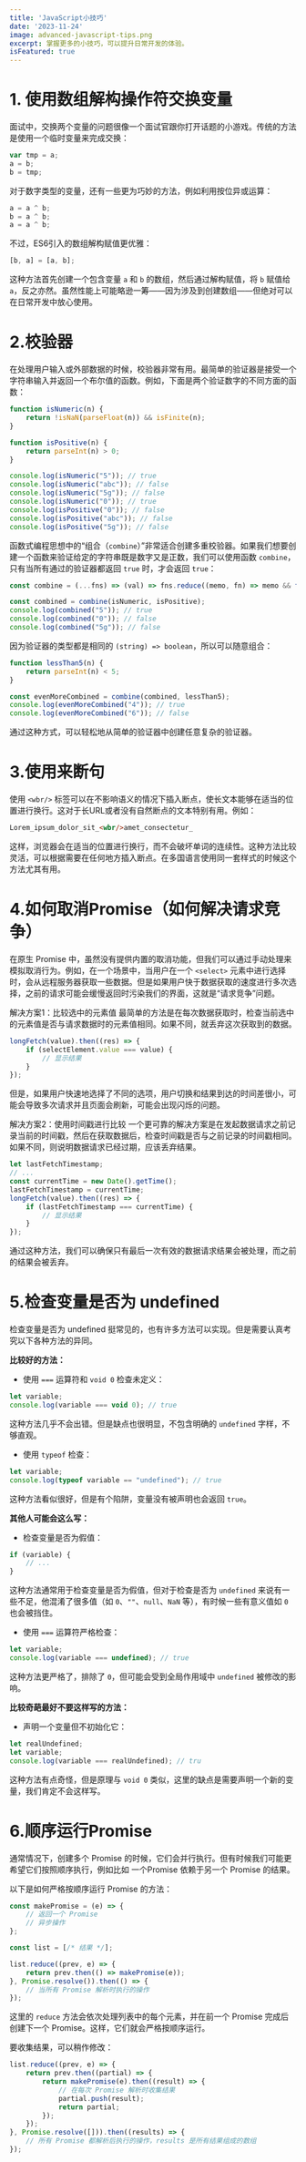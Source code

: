 ```yaml
---
title: 'JavaScript小技巧'
date: '2023-11-24'
image: advanced-javascript-tips.png
excerpt: 掌握更多的小技巧，可以提升日常开发的体验。
isFeatured: true
---
```


# 1. 使用数组解构操作符交换变量

面试中，交换两个变量的问题很像一个面试官跟你打开话题的小游戏。传统的方法是使用一个临时变量来完成交换：

```jsx
var tmp = a;
a = b;
b = tmp;

```

对于数字类型的变量，还有一些更为巧妙的方法，例如利用按位异或运算：

```jsx
a = a ^ b;
b = a ^ b;
a = a ^ b;
```

不过，ES6引入的数组解构赋值更优雅：

```jsx
[b, a] = [a, b];
```

这种方法首先创建一个包含变量 `a` 和 `b` 的数组，然后通过解构赋值，将 `b` 赋值给 `a`，反之亦然。虽然性能上可能略逊一筹——因为涉及到创建数组——但绝对可以在日常开发中放心使用。

# 2.校验器

在处理用户输入或外部数据的时候，校验器非常有用。最简单的验证器是接受一个字符串输入并返回一个布尔值的函数。例如，下面是两个验证数字的不同方面的函数：

```jsx
function isNumeric(n) {
    return !isNaN(parseFloat(n)) && isFinite(n);
}

function isPositive(n) {
    return parseInt(n) > 0;
}

console.log(isNumeric("5")); // true
console.log(isNumeric("abc")); // false
console.log(isNumeric("5g")); // false
console.log(isNumeric("0")); // true
console.log(isPositive("0")); // false
console.log(isPositive("abc")); // false
console.log(isPositive("5g")); // false

```

函数式编程思想中的“组合（`combine`）”非常适合创建多重校验器。如果我们想要创建一个函数来验证给定的字符串既是数字又是正数，我们可以使用函数 `combine`，只有当所有通过的验证器都返回 `true` 时，才会返回 `true`：

```jsx
const combine = (...fns) => (val) => fns.reduce((memo, fn) => memo && fn(val), true);

const combined = combine(isNumeric, isPositive);
console.log(combined("5")); // true
console.log(combined("0")); // false
console.log(combined("5g")); // false

```

因为验证器的类型都是相同的 `(string) => boolean`，所以可以随意组合：

```jsx
function lessThan5(n) {
    return parseInt(n) < 5;
}

const evenMoreCombined = combine(combined, lessThan5);
console.log(evenMoreCombined("4")); // true
console.log(evenMoreCombined("6")); // false

```

通过这种方式，可以轻松地从简单的验证器中创建任意复杂的验证器。

# 3.使用<wbr/>来断句

使用 `<wbr/>` 标签可以在不影响语义的情况下插入断点，使长文本能够在适当的位置进行换行。这对于长URL或者没有自然断点的文本特别有用。例如：

```html
Lorem_ipsum_dolor_sit_<wbr/>amet_consectetur_

```

这样，浏览器会在适当的位置进行换行，而不会破坏单词的连续性。这种方法比较灵活，可以根据需要在任何地方插入断点。在多国语言使用同一套样式的时候这个方法尤其有用。

# 4.如何取消Promise（如何解决请求竞争）

在原生 Promise 中，虽然没有提供内置的取消功能，但我们可以通过手动处理来模拟取消行为。例如，在一个场景中，当用户在一个 `<select>` 元素中进行选择时，会从远程服务器获取一些数据。但是如果用户快于数据获取的速度进行多次选择，之前的请求可能会缓慢返回时污染我们的界面，这就是“请求竞争”问题。

解决方案1：比较选中的元素值
最简单的方法是在每次数据获取时，检查当前选中的元素值是否与请求数据时的元素值相同。如果不同，就丢弃这次获取到的数据。

```jsx
longFetch(value).then((res) => {
    if (selectElement.value === value) {
        // 显示结果
    }
});
```

但是，如果用户快速地选择了不同的选项，用户切换和结果到达的时间差很小，可能会导致多次请求并且页面会刷新，可能会出现闪烁的问题。

解决方案2：使用时间戳进行比较
一个更可靠的解决方案是在发起数据请求之前记录当前的时间戳，然后在获取数据后，检查时间戳是否与之前记录的时间戳相同。如果不同，则说明数据请求已经过期，应该丢弃结果。

```jsx
let lastFetchTimestamp;
// ...
const currentTime = new Date().getTime();
lastFetchTimestamp = currentTime;
longFetch(value).then((res) => {
    if (lastFetchTimestamp === currentTime) {
        // 显示结果
    }
});
```

通过这种方法，我们可以确保只有最后一次有效的数据请求结果会被处理，而之前的结果会被丢弃。

# 5.检查变量是否为 undefined

检查变量是否为 undefined 挺常见的，也有许多方法可以实现。但是需要认真考究以下各种方法的异同。

**比较好的方法：**

- 使用 `===` 运算符和 `void 0` 检查未定义：

```jsx
let variable;
console.log(variable === void 0); // true
```

这种方法几乎不会出错。但是缺点也很明显，不包含明确的 `undefined` 字样，不够直观。

- 使用 `typeof` 检查：

```jsx
let variable;
console.log(typeof variable == "undefined"); // true
```

这种方法看似很好，但是有个陷阱，变量没有被声明也会返回 `true`。

**其他人可能会这么写：**

- 检查变量是否为假值：

```jsx
if (variable) {
    // ...
}
```

这种方法通常用于检查变量是否为假值，但对于检查是否为 `undefined` 来说有一些不足，他混淆了很多值（如 `0`、`""`、`null`、`NaN` 等），有时候一些有意义值如 `0` 也会被挡住。

- 使用 `===` 运算符严格检查：

```jsx
let variable;
console.log(variable === undefined); // true
```

这种方法更严格了，排除了 `0`，但可能会受到全局作用域中 `undefined` 被修改的影响。

**比较奇葩最好不要这样写的方法：**

- 声明一个变量但不初始化它：

```jsx
let realUndefined;
let variable;
console.log(variable === realUndefined); // tru
```

这种方法有点奇怪，但是原理与 `void 0` 类似，这里的缺点是需要声明一个新的变量，我们肯定不会这样写。

# 6.顺序运行Promise

通常情况下，创建多个 Promise 的时候，它们会并行执行。但有时候我们可能更希望它们按照顺序执行，例如比如 一个Promise 依赖于另一个 Promise 的结果。

以下是如何严格按顺序运行 Promise 的方法：

```jsx
const makePromise = (e) => {
    // 返回一个 Promise
    // 异步操作
};

const list = [/* 结果 */];

list.reduce((prev, e) => {
    return prev.then(() => makePromise(e));
}, Promise.resolve()).then(() => {
    // 当所有 Promise 解析时执行的操作
});

```

这里的 `reduce` 方法会依次处理列表中的每个元素，并在前一个 Promise 完成后创建下一个 Promise。这样，它们就会严格按顺序运行。

要收集结果，可以稍作修改：

```jsx
list.reduce((prev, e) => {
    return prev.then((partial) => {
        return makePromise(e).then((result) => {
            // 在每次 Promise 解析时收集结果
            partial.push(result);
            return partial;
        });
    });
}, Promise.resolve([])).then((results) => {
    // 所有 Promise 都解析后执行的操作，results 是所有结果组成的数组
});

```
